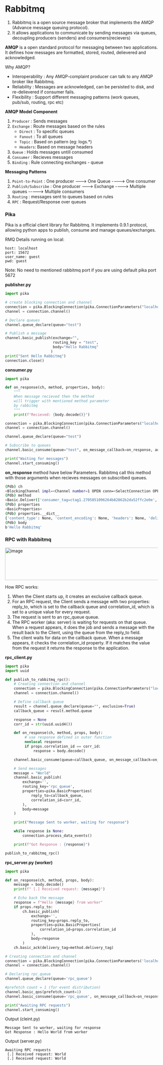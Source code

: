 # Rabbitmq
1. Rabbitmq is a open source message broker that implements the AMQP (Advance message queuing protocol).
2. It allows applications to communicate by sending messages via queues, decoupling producers (senders) and consumers(recievers)


**AMQP** is a open standard protocol for messaging between two applications. It defines how messages
are formatted, stored, routed, delievered and acknowledged.

Why AMQP?
- Interoperability : Any AMQP-complaint producer can talk to any AMQP broker like Rabbitmq.
- Reliability : Messages are acknowledged, can be persisted to disk, and re-delievered if consumer fails.
- Flexibility : Support different messaging patterns (work queues, pub/sub, routing, rpc etc)


 **AMQP Model Component**
 1. `Producer` : Sends messages
 2. `Exchange` : Route messages based on the rules
    - `Direct` : To specific queues
    - `Fanout` : To all queues
    - `Topic` : Based on pattern (eg: logs.*)
    - `Headers`: Based on message headers
  3. `Queue` : Holds messages untill consumed
  4. `Consumer` : Recieves messages
  5. `Binding` :  Rule connecting exchanges - queue

**Messaging Patterns**
1. `Point-to-Point` : One producer ---> One Queue ----> One consumer
2. `Publish/Subscribe` : One producer ---> Exchange ----> Multiple queues -----> Multiple consumers
3. `Routing` : messages sent to queues based on rules
4. `RPC` : Request/Response over queues

### Pika
Pika is a official client library for Rabbitmq. It implements 0.9.1 protocol, allowing  python apps to publish, consume and manage
queues/exchanges.

RMQ Details running on local:
```
host: localhost
port: 15672
user_name: guest
pwd: guest
```
Note: No need to mentioned rabbitmq port if you are using default pika port 5672

**publisher.py**
```python
import pika

# create blocking connection and channel
connection = pika.BlockingConnection(pika.ConnectionParameters("localhost"))
channel = connection.channel()

# Declare queues
channel.queue_declare(queue="test")

# Publish a message
channel.basic_publish(exchange="",
                      routing_key = "test",
                      body="Hello Rabbitmq"
                     )
print("Sent Hello Rabbitmq")
connection.close()
```

**consumer.py**
```python
import pika

def on_response(ch, method, properties, body):
    """
    When message recieved then the method
    will trigger with mentioned method parameter
    by rabbitmq
    """
    print(f"Recieved: {body.decode()}")

connection = pika.BlockingConnection(pika.ConnectionParameters("localhost"))
channel = connection.channel()

channel.queue_declare(queue="test")

# Subscribe to queues
channel.basic_consume(queue="test", on_message_callback=on_response, auto_ack=True)

print("Waiting for messages")
channel.start_consuming()
```

**on_response** method have below Parameters. Rabbitmq call this method with those arguments when recieves messages on
subscribed queues.
```bash
(Pdb) ch
<BlockingChannel impl=<Channel number=1 OPEN conn=<SelectConnection OPEN transport=<pika.adapters.utils.io_services_utils._AsyncPlaintextTransport object at 0x7c1688369210> params=<ConnectionParameters host=localhost port=5672 virtual_host=/ ssl=False>>>>
(Pdb) method
<Basic.Deliver(['consumer_tag=ctag1.2705851096264b82862b2da52ffc2e0e', 'delivery_tag=1', 'exchange=', 'redelivered=False', 'routing_key=test'])>
(Pdb) properties
<BasicProperties>
(Pdb) properties.__dict__
{'content_type': None, 'content_encoding': None, 'headers': None, 'delivery_mode': None, 'priority': None, 'correlation_id': None, 'reply_to': None, 'expiration': None, 'message_id': None, 'timestamp': None, 'type': None, 'user_id': None, 'app_id': None, 'cluster_id': None}
(Pdb) body
b'Hello Rabbitmq'
```

### RPC with Rabbitmq

<img width="768" height="107" alt="image" src="https://github.com/user-attachments/assets/0e6486ea-25c5-438c-8e2b-212a7bcf9e3c" />

How RPC works:
1. When the Client starts up, it creates an exclusive callback queue.
2. For an RPC request, the Client sends a message with two properties: reply_to, 
which is set to the callback queue and correlation_id, which is set to a unique value for every request.
3. The request is sent to an rpc_queue queue.
4. The RPC worker (aka: server) is waiting for requests on that queue. When a request appears, 
it does the job and sends a message with the result back to the Client, using the queue from the reply_to field.
5. The client waits for data on the callback queue. When a message appears, it checks the correlation_id property. If it matches the value from the request it returns the response to the application.

**rpc_client.py**
```python
import pika
import uuid

def publish_to_rabbitmq_rpc():
    # Creating connection and channel
    connection = pika.BlockingConnection(pika.ConnectionParameters("localhost"))
    channel = connection.channel()

    # Define callback queue
    result = channel.queue_declare(queue="", exclusive=True)
    callback_queue = result.method.queue

    response = None
    corr_id = str(uuid.uuid4())

    def on_response(ch, method, props, body):
         # use response defined in outer function
         nonlocal response
         if props.correlation_id == corr_id:
             response = body.decode()

    channel.basic_consume(queue=callback_queue, on_message_callback=on_response, auto_ack=True)

    # Send messages
    message = "World"
    channel.basic_publish(
        exchange='',
        routing_key='rpc_queue',
        properties=pika.BasicProperties(
            reply_to=callback_queue,
            correlation_id=corr_id,
        ),
        body=message
    )

    print("Message Sent to worker, waiting for response")

    while response is None:
        connection.process_data_events()

    print(f"Got Response : {response}")

publish_to_rabbitmq_rpc()
```

**rpc_server.py (worker)**
```python
import pika

def on_response(ch, method, props, body):
    message = body.decode()
    print(f" [.] Received request: {message}")

    # Echo back the message
    response = f"Hello {message} from worker"
    if props.reply_to:
        ch.basic_publish(
            exchange='',
            routing_key=props.reply_to,
            properties=pika.BasicProperties(
                correlation_id=props.correlation_id
            ),
            body=response
        )
    ch.basic_ack(delivery_tag=method.delivery_tag)

# Creating connection and channel
connection = pika.BlockingConnection(pika.ConnectionParameters('localhost'))
channel = connection.channel()

# Declaring rpc_queue
channel.queue_declare(queue='rpc_queue')

#prefetch count = 1 (for event distribution)
channel.basic_qos(prefetch_count=1)
channel.basic_consume(queue='rpc_queue', on_message_callback=on_response)

print("Awaiting RPC requests")
channel.start_consuming()
```

Output (cleint.py)
```
Message Sent to worker, waiting for response
Got Response : Hello World from worker
```

Output (server.py)
```
Awaiting RPC requests
 [.] Received request: World
 [.] Received request: World
```
